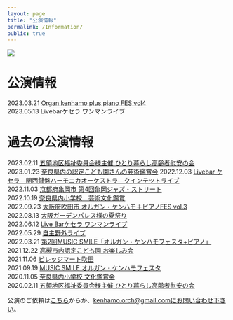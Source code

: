 ```yaml
---
layout: page
title: "公演情報"
permalink: /Information/
public: true
---
```


<img src="{{ site.baseurl }}/assets/kenhamo.png" class="profile">

# 公演情報  
2023.03.21 [Organ kenhamo plus piano FES vol4](https://kanhamo.github.io/2023/03/06/activity)   
2023.05.13 Livebarケセラ ワンマンライブ

     
# 過去の公演情報  
2023.02.11 [五領地区福祉委員会様主催 ひとり暮らし高齢者慰安の会](https://kanhamo.github.io/2023/02/11/activity)
2023.01.23 [奈良県内の認定こども園さんの芸術鑑賞会](https://kanhamo.github.io/2023/01/23/activity)
2022.12.03 [Livebar ケセラ　関西鍵盤ハーモニカオーケストラ　クインテットライブ](https://kanhamo.github.io/2022/12/02/activity)   
2022.11.03 [京都府亀岡市 第4回亀岡ジャズ・ストリート](https://kanhamo.github.io/2022/11/03/activity)   
2022.10.19 [奈良県内小学校　芸術文化鑑賞](https://kanhamo.github.io/2022/10/19/activity)  
2022.09.23 [大阪府吹田市 オルガン・ケンハモ＋ピアノFES vol.3](https://kanhamo.github.io/2022/09/23/activity)  
2022.08.13 [大阪ガーデンパレス様の夏祭り](https://kanhamo.github.io/2022/08/13/activity)  
2022.06.12 [Live Barケセラ ワンマンライブ](https://kanhamo.github.io/2022/06/12/activity)  
2022.05.29 [自主野外ライブ](https://kanhamo.github.io/2022/05/29/activity)  
2022.03.21 [第2回MUSIC SMILE「オルガン・ケンハモフェスタ+ピアノ」](https://kanhamo.github.io/2022/03/21/activity)  
2021.12.22 [高槻市内認定こども園 お楽しみ会](https://kanhamo.github.io/2021/12/22/activity)  
2021.11.06 [ビレッジマート吹田](https://kanhamo.github.io/2021/11/06/activity)  
2021.09.19 [MUSIC SMILE オルガン・ケンハモフェスタ](https://kanhamo.github.io/2021/09/19/activity)  
2020.11.05 [奈良県内小学校 文化鑑賞会](https://kanhamo.github.io/2020/11/05/activity)  
2020.02.11 [五領地区福祉委員会様主催 ひとり暮らし高齢者慰安の会](https://kanhamo.github.io/2020/02/11/activity)  


公演のご依頼は[こちら](https://docs.google.com/forms/d/e/1FAIpQLSeOdIlDB3uChvhrr9F543WjyJz2orR1FHCYdYVnwKcQU6wVcg/viewform)からか、kenhamo.orch@gmail.comにお問い合わせ下さい。